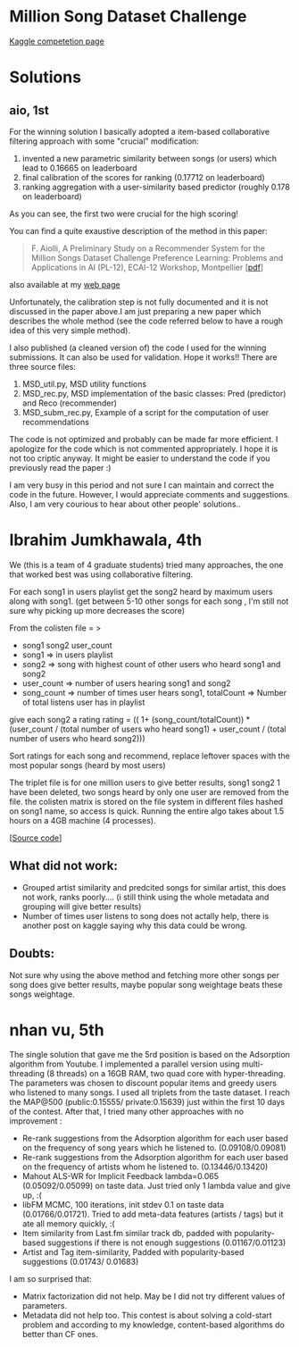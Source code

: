 # Million Song Dataset Challenge

[Kaggle competetion page](http://www.kaggle.com/c/msdchallenge)

# Solutions

## aio, 1st

For the winning solution I basically adopted a item-based collaborative filtering approach with some "crucial" modification:

1. invented a new parametric similarity between songs (or users) which lead to 0.16665 on leaderboard
2. final calibration of the scores for ranking (0.17712 on leaderboard)
3. ranking aggregation with a user-similarity based predictor (roughly 0.178 on leaderboard)

As you can see, the first two were crucial for the high scoring!

You can find a quite exaustive description of the method in this paper:

> F. Aiolli, A Preliminary Study on a Recommender System for the Million Songs Dataset Challenge Preference Learning: Problems and Applications in AI (PL-12), ECAI-12 Workshop, Montpellier
> [[pdf](http://www.ke.tu-darmstadt.de/events/PL-12/papers/08-aiolli.pdf)]

also available at my [web page](http://www.math.unipd.it/~aiolli/paperi.html)

Unfortunately, the calibration step is not fully documented and it is not discussed in the paper above.I am just preparing a new paper which describes the whole method (see the code referred below to have a rough idea of this very simple method).

I also published (a cleaned version of) the code I used for the winning submissions. It can also be used for validation. Hope it works!! There are three source files:
1. MSD_util.py, MSD utility functions
2. MSD_rec.py, MSD implementation of the basic classes: Pred (predictor) and Reco (recommender)
3. MSD_subm_rec.py, Example of a script for the computation of user recommendations

The code is not optimized and probably can be made far more efficient. I apologize for the code which is not commented appropriately. I hope it is not too criptic anyway. It might be easier to understand the code if you previously read the paper :)

I am very busy in this period and not sure I can maintain and correct the code in the future. However, I would appreciate comments and suggestions. Also, I am very courious to hear about other people' solutions..

# Ibrahim Jumkhawala, 4th
We (this is a team of 4 graduate students) tried many approaches, the one that worked best was using collaborative filtering.

For each song1 in users playlist get the song2 heard by maximum users along with song1. (get between 5-10 other songs for each song , I'm still not sure why picking up more decreases the score)

From the colisten file = > 
- song1 song2 user_count 
- song1 => in users playlist
- song2 => song with highest count of other users who heard song1 and song2
- user_count => number of users hearing song1 and song2
- song_count => number of times user hears song1,  totalCount => Number of total listens user has in playlist

give each song2 a rating
rating = (( 1+ (song_count/totalCount)) * (user_count / (total number of users who heard song1) + user_count / (total number of users who heard song2)))

Sort ratings for each song and recommend, replace leftover spaces with the most popular songs (heard by most users)

The triplet file is for one million users to give better results, song1 song2 1 have been deleted, two songs heard by only one user are removed from the file. the colisten matrix is stored on the file system in different files hashed on song1 name, so access is quick. Running the entire algo takes about 1.5 hours on a 4GB machine (4 processes).

[[Source code](https://github.com/ibby923/MSD-programs/tree/master/Final_Submission)]

## What did not work:
- Grouped artist similarity and predcited songs for similar artist, this does not work, ranks poorly.... (i still think using the whole metadata and grouping will give better results)
- Number of times user listens to song does not actally help, there is another post on kaggle saying why this data could be wrong.

## Doubts:
Not sure why using the above method and fetching more other songs per song does give better results, maybe popular song weightage beats these songs weightage.

# nhan vu, 5th

The single solution that gave me the 5rd position is based on the Adsorption algorithm from Youtube. I implemented a parallel version using multi-threading (8 threads) on a 16GB RAM, two quad core with hyper-threading. The parameters was chosen to discount popular items and greedy users who listened to many songs. I used all triplets from the taste dataset.
I reach the MAP@500 (public:0.15555/ private:0.15639) just within the first 10 days of the contest. After that, I tried many other approaches with no improvement :
- Re-rank suggestions from the Adsorption algorithm for each user based on the frequency of song years which he listened to. (0.09108/0.09081)
- Re-rank suggestions from the Adsorption algorithm for each user based on the frequency of artists whom he listened to. (0.13446/0.13420)
- Mahout ALS-WR for Implicit Feedback lambda=0.065 (0.05092/0.05099) on taste data. Just tried only 1 lambda value and give up, :(
- libFM MCMC, 100 iterations, init stdev 0.1 on taste data (0.01766/0.01721). Tried to add meta-data features (artists / tags) but it ate all memory quickly, :(
- Item similarity from Last.fm similar track db, padded with popularity-based suggestions if there is not enough suggestions (0.01167/0.01123)
- Artist and Tag item-similarity, Padded with popularity-based suggestions (0.01743/ 0.01683)

I am so surprised that:
- Matrix factorization did not help. May be I did not try different values of parameters.
- Metadata did not help too. This contest is about solving a cold-start problem and according to my knowledge, content-based algorithms do better than CF ones.
